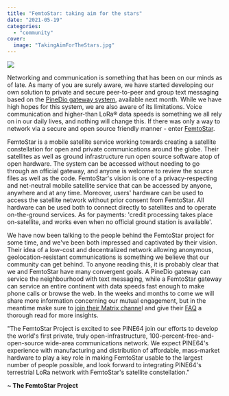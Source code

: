 ```yaml
---
title: "FemtoStar: taking aim for the stars"
date: "2021-05-19"
categories: 
  - "community"
cover: 
  image: "TakingAimForTheStars.jpg"
---
```


![](/blog/images/TakingAimForTheStars.jpg)

Networking and communication is something that has been on our minds as of late. As many of you are surely aware, we have started developing our own solution to private and secure peer-to-peer and group text messaging based on the [PineDio gateway system](https://www.pine64.org/2021/05/06/lets-make-mirakles-happen/), available next month. While we have high hopes for this system, we are also aware of its limitations. Voice communication and higher-than LoRa® data speeds is something we all rely on in our daily lives, and nothing will change this. If there was only a way to network via a secure and open source friendly manner - enter [FemtoStar](https://femtostar.com/).

FemtoStar is a mobile satellite service working towards creating a satellite constellation for open and private communications around the globe. Their satellites as well as ground infrastructure run open source software atop of open hardware. The system can be accessed without needing to go through an official gateway, and anyone is welcome to review the source files as well as the code. FemtoStar's vision is one of a privacy-respecting and net-neutral mobile satellite service that can be accessed by anyone, anywhere and at any time. Moreover, users' hardware can be used to access the satellite network without prior consent from FemtoStar. All hardware can be used both to connect directly to satellites and to operate on-the-ground services. As for payments: 'credit processing takes place on-satellite, and works even when no official ground station is available'.

We have now been talking to the people behind the FemtoStar project for some time, and we've been both impressed and captivated by their vision. Their idea of a low-cost and decentralized network allowing anonymous, geolocation-resistant communications is something we believe that our community can get behind. To anyone reading this, it is probably clear that we and FemtoStar have many convergent goals. A PineDio gateway can service the neighbourhood with text messaging, while a FemtoStar gateway can service an entire continent with data speeds fast enough to make phone calls or browse the web. In the weeks and months to come we will share more information concerning our mutual engagement, but in the meantime make sure to [join their Matrix channe](https://matrix.to/#/!COEHOXujBzfAHAVzPG:matrix.org?via=matrix.org&via=lighthouse.cx&via=nordgedanken.dev)l and give their [FAQ](https://femtostar.com/faq) a thorough read for more insights.

"The FemtoStar Project is excited to see PINE64 join our efforts to develop the world's first private, truly open-infrastructure, 100-percent-free-and-open-source wide-area communications network. We expect PINE64's experience with manufacturing and distribution of affordable, mass-market hardware to play a key role in making FemtoStar usable to the largest number of people possible, and look forward to integrating PINE64's terrestrial LoRa network with FemtoStar's satellite constellation."

**~ The FemtoStar Project**
